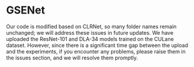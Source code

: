 # GSENet
Our code is modified based on CLRNet, so many folder names remain unchanged; we will address these issues in future updates. We have uploaded the ResNet-101 and DLA-34 models trained on the CULane dataset. However, since there is a significant time gap between the upload and the experiments, if you encounter any problems, please raise them in the issues section, and we will resolve them promptly.

